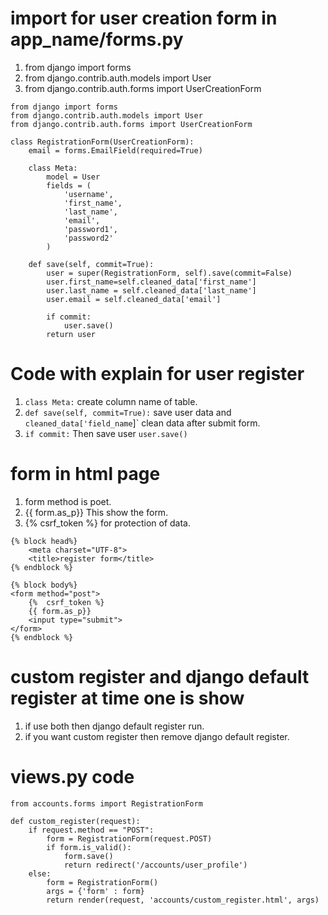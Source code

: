 # import for user creation form in app_name/forms.py
1. from django import forms
2. from django.contrib.auth.models import User
3. from django.contrib.auth.forms import UserCreationForm 
``` 
from django import forms
from django.contrib.auth.models import User
from django.contrib.auth.forms import UserCreationForm  

class RegistrationForm(UserCreationForm):
    email = forms.EmailField(required=True)

    class Meta:
        model = User
        fields = (
            'username',
            'first_name',
            'last_name',
            'email',
            'password1',
            'password2'
        )

    def save(self, commit=True):
        user = super(RegistrationForm, self).save(commit=False)
        user.first_name=self.cleaned_data['first_name']
        user.last_name = self.cleaned_data['last_name']
        user.email = self.cleaned_data['email']

        if commit:
            user.save()
        return user

``` 
# Code with explain for user register
 1. `class Meta:`  create column name of table.  
 2. `def save(self, commit=True):` save user data and `cleaned_data['field_name`]` clean data after submit form.  
 3.  `if commit:` Then save user `user.save()`    
 
# form in html page 
1. form method is poet.  
2. {{ form.as_p}} This show the form.
3. {%  csrf_token %} for protection of data. 
``` 
{% block head%}
    <meta charset="UTF-8">
    <title>register form</title>
{% endblock %}

{% block body%}
<form method="post">
    {%  csrf_token %}
    {{ form.as_p}}
    <input type="submit">
</form>
{% endblock %}
```  
# custom register and django default register at time one is show 
1. if use both then django default register run. 
2. if you want custom register then remove django default register.  

# views.py code 
``` 
from accounts.forms import RegistrationForm 

def custom_register(request):
    if request.method == "POST":
        form = RegistrationForm(request.POST)
        if form.is_valid():
            form.save()
            return redirect('/accounts/user_profile')
    else:
        form = RegistrationForm()
        args = {'form' : form}
        return render(request, 'accounts/custom_register.html', args)
```